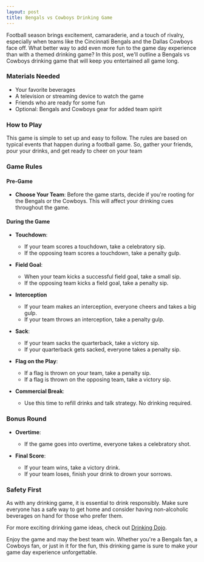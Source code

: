 ```yaml
---
layout: post
title: Bengals vs Cowboys Drinking Game
---
```



Football season brings excitement, camaraderie, and a touch of rivalry, especially when teams like the Cincinnati Bengals and the Dallas Cowboys face off. What better way to add even more fun to the game day experience than with a themed drinking game? In this post, we'll outline a Bengals vs Cowboys drinking game that will keep you entertained all game long.

### Materials Needed

- Your favorite beverages
- A television or streaming device to watch the game
- Friends who are ready for some fun
- Optional: Bengals and Cowboys gear for added team spirit

### How to Play

This game is simple to set up and easy to follow. The rules are based on typical events that happen during a football game. So, gather your friends, pour your drinks, and get ready to cheer on your team

### Game Rules

#### Pre-Game

- **Choose Your Team**: Before the game starts, decide if you're rooting for the Bengals or the Cowboys. This will affect your drinking cues throughout the game.

#### During the Game

- **Touchdown**: 
  - If your team scores a touchdown, take a celebratory sip.
  - If the opposing team scores a touchdown, take a penalty gulp.

- **Field Goal**: 
  - When your team kicks a successful field goal, take a small sip.
  - If the opposing team kicks a field goal, take a penalty sip.

- **Interception**
  - If your team makes an interception, everyone cheers and takes a big gulp.
  - If your team throws an interception, take a penalty gulp.

- **Sack**: 
  - If your team sacks the quarterback, take a victory sip.
  - If your quarterback gets sacked, everyone takes a penalty sip.

- **Flag on the Play**: 
  - If a flag is thrown on your team, take a penalty sip.
  - If a flag is thrown on the opposing team, take a victory sip.

- **Commercial Break**: 
  - Use this time to refill drinks and talk strategy. No drinking required.

### Bonus Round

- **Overtime**: 
  - If the game goes into overtime, everyone takes a celebratory shot. 

- **Final Score**: 
  - If your team wins, take a victory drink.
  - If your team loses, finish your drink to drown your sorrows.

### Safety First

As with any drinking game, it is essential to drink responsibly. Make sure everyone has a safe way to get home and consider having non-alcoholic beverages on hand for those who prefer them.

For more exciting drinking game ideas, check out [Drinking Dojo](https://drinkingdojo.com/).

Enjoy the game and may the best team win. Whether you're a Bengals fan, a Cowboys fan, or just in it for the fun, this drinking game is sure to make your game day experience unforgettable.